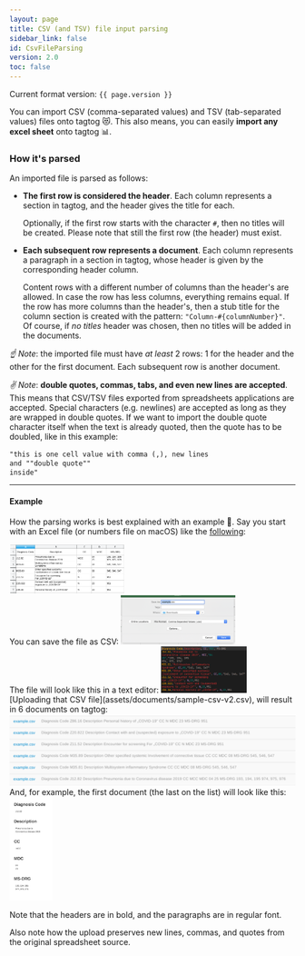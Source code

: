 ```yaml
---
layout: page
title: CSV (and TSV) file input parsing
sidebar_link: false
id: CsvFileParsing
version: 2.0
toc: false
---
```


Current format version: `{{ page.version }}`

You can import CSV (comma-separated values) and TSV (tab-separated values) files onto tagtog 😻. This also means, you can easily **import any excel sheet** onto tagtog 📊.

### How it's parsed

An imported file is parsed as follows:

* **The first row is considered the header**. Each column represents a section in tagtog, and the header gives the title for each.

  Optionally, if the first row starts with the character `#`, then no titles will be created. Please note that still the first row (the header) must exist.

* **Each subsequent row represents a document**. Each column represents a paragraph in a section in tagtog, whose header is given by the corresponding header column.

  Content rows with a different number of columns than the header's are allowed. In case the row has less columns, everything remains equal. If the row has more columns than the header's, then a stub title for the column section is created with the pattern: `"Column-#{columnNumber}"`. Of course, if *no titles* header was chosen, then no titles will be added in the documents.

_☝️ Note_: the imported file must have _at least_ 2 rows: 1 for the header and the other for the first document. Each subsequent row is another document.

_✌️ Note_: **double quotes, commas, tabs, and even new lines are accepted**. This means that CSV/TSV files exported from spreadsheets applications are accepted. Special characters (e.g. newlines) are accepted as long as they are wrapped in double quotes. If we want to import the double quote character itself when the text is already quoted, then the quote has to be doubled, like in this example:

```csv
"this is one cell value with comma (,), new lines
and ""double quote""
inside"
```

---

#### Example

How the parsing works is best explained with an example 🙂. Say you start with an Excel file (or numbers file on macOS) like the [following](assets/documents/sample-csv-v2.xlsx):

<img src="assets/img/csv/example_excel.png" alt="Example excel" width="40%"/>

<br/>
You can save the file as CSV:

<img src="assets/img/csv/save_as_csv.png" alt="Save as CSV" width="40%"/>

<br/>
The file will look like this in a text editor:

<img src="assets/img/csv/example_text_editor.png" alt="CSV in text editor" width="30%"/>

<br/>
[Uploading that CSV file](assets/documents/sample-csv-v2.csv), will result in 6 documents on tagtog:

<img src="assets/img/csv/6_parsed_documents.png" alt="Upload CSV file" width="100%"/>

<br/>
And, for example, the first document (the last on the list) will look like this:

<img src="assets/img/csv/first_document.png" alt="tagtog document presentation" width="15%"/>

Note that the headers are in bold, and the paragraphs are in regular font.

Also note how the upload preserves new lines, commas, and quotes from the original spreadsheet source.
